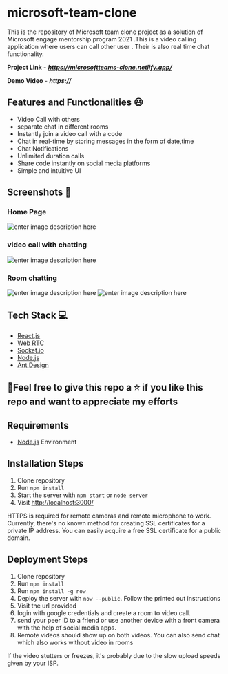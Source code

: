 # microsoft-team-clone
This is the repository of Microsoft team clone project as a solution of Microsoft engage mentorship program 2021
.This is a video calling application where users can call other user . Their is also real time chat functionality.

**Project Link** - ***https://microsoftteams-clone.netlify.app/***


**Demo Video** - ***https://***

## Features and Functionalities 😃

- Video Call with others
- separate chat in different rooms
- Instantly join a video call with a code
- Chat in real-time by storing messages in the form of date,time
- Chat Notifications
- Unlimited duration calls
- Share code instantly on social media platforms
- Simple and intuitive UI

## Screenshots 📸

### Home Page

![enter image description here](https://i.imgur.com/l2GVWHv.png)


### video call with chatting

![enter image description here](https://i.imgur.com/WS9gdpw.png)

### Room chatting

![enter image description here](https://i.imgur.com/ap6kpvM.png)
![enter image description here](https://i.imgur.com/XPKfCjI.png)

## Tech Stack 💻

- [React.js](https://reactjs.org/)
- [Web RTC](https://github.com/webrtc)
- [Socket.io](https://socket.io/)
- [Node.js](https://nodejs.org/en/)
- [Ant Design](https://ant.design/)


## 🤩Feel free to give this repo a ⭐ if you like this repo and want to appreciate my efforts
## Requirements

* [Node.js](http://nodejs.org/) Environment

## Installation Steps

1. Clone repository
2. Run `npm install`
3. Start the server with `npm start` or `node server`
4. Visit [http://localhost:3000/](http://localhost:3000/)

HTTPS is required for remote cameras and remote microphone to work. Currently, there's no known method for creating SSL certificates for a private IP address. You can easily acquire a free SSL certificate for a public domain.

## Deployment Steps

1. Clone repository
2. Run `npm install`
3. Run `npm install -g now`
4. Deploy the server with `now --public`. Follow the printed out instructions
5. Visit the url provided
6. login with google credentials and create a room to video call.
7. send your peer ID to a friend or use another device with a front camera with the help of social media apps. 
8. Remote videos should show up on both videos. You can also send chat which also works without video in rooms

If the video stutters or freezes, it's probably due to the slow upload speeds given by your ISP.
